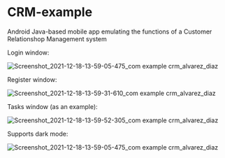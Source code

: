 # CRM-example
Android Java-based mobile app emulating the functions of a Customer Relationshop Management system

Login window:

![Screenshot_2021-12-18-13-59-05-475_com example crm_alvarez_diaz](https://user-images.githubusercontent.com/96338110/146642182-d0a6f98b-f294-4397-81f3-56087437f731.jpg)


Register window:

![Screenshot_2021-12-18-13-59-31-610_com example crm_alvarez_diaz](https://user-images.githubusercontent.com/96338110/146642125-6a591f83-4664-4ea6-ad59-445d9f5696aa.jpg)

Tasks window (as an example):

![Screenshot_2021-12-18-13-59-52-305_com example crm_alvarez_diaz](https://user-images.githubusercontent.com/96338110/146642139-0af00eb0-df74-4596-9d74-bd53b8fc7a9c.jpg)

Supports dark mode:

![Screenshot_2021-12-18-13-59-05-475_com example crm_alvarez_diaz](https://user-images.githubusercontent.com/96338110/146642142-d3fa545a-d462-41d6-90f0-f68f3f555f29.jpg)
